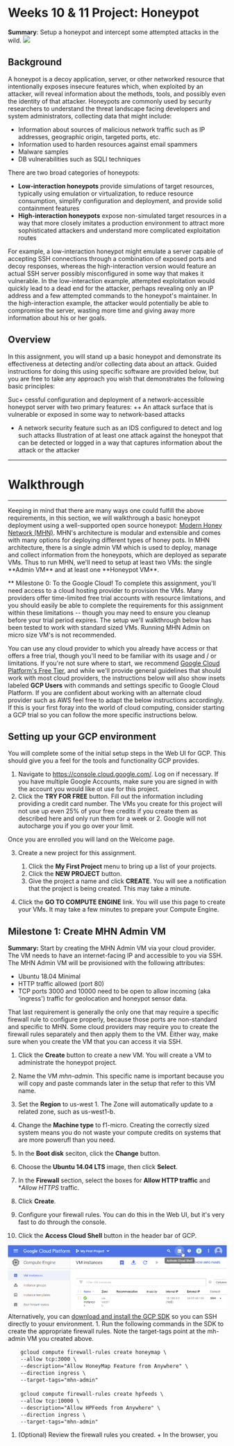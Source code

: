 # Weeks 10 & 11 Project: Honeypot

**Summary**: Setup a honeypot and intercept some attempted attacks in the wild.
<img src="https://i.imgur.com/QEzVHda.png">

## Background
A honeypot is a decoy application, server, or other networked resource that intentionally exposes insecure features which, when exploited by an attacker, will reveal information about the methods, tools, and possibly even the identity of that attacker. Honeypots are commonly used by security researchers to understand the threat landscape facing developers and system administrators, collecting data that might include:

+ Information about sources of malicious network traffic such as IP addresses, geographic origin, targeted ports, etc.
+ Information used to harden resources against email spammers
+ Malware samples
+ DB vulnerabilities such as SQLI techniques

There are two broad categories of honeypots:
+ **Low-interaction honeypots** provide simulations of target resources, typically using emulation or virtualization, to reduce resource consumption, simplify configuration and deployment, and provide solid containment features
+ **High-interaction honeypots** expose non-simulated target resources in a way that more closely imitates a production environment to attract more sophisticated attackers and understand more complicated exploitation routes

For example, a low-interaction honeypot might emulate a server capable of accepting SSH connections through a combination of exposed ports and decoy responses, whereas the high-interaction version would feature an actual SSH server possibly misconfigured in some way that makes it vulnerable. In the low-interaction example, attempted exploitation would quickly lead to a dead end for the attacker, perhaps revealing only an IP address and a few attempted commands to the honeypot's maintainer. In the high-interaction example, the attacker would potentially be able to compromise the server, wasting more time and giving away more information about his or her goals.

## Overview
In this assignment, you will stand up a basic honeypot and demonstrate its effectiveness at detecting and/or collecting data about an attack. Guided instructions for doing this using specific software are provided below, but you are free to take any approach you wish that demonstrates the following basic principles:

Suc+ cessful configuration and deployment of a network-accessible honeypot server with two primary features:
++ An attack surface that is vulnerable or exposed in some way to network-based attacks
+ A network security feature such as an IDS configured to detect and log such attacks
Illustration of at least one attack against the honeypot that can be detected or logged in a way that captures information about the attack or the attacker
<hr>

# Walkthrough

<hr>
Keeping in mind that there are many ways one could fulfill the above requirements, in this section, we will walkthrough a basic honeypot deployment using a well-supported open source honeypot: <a href="https://github.com/pwnlandia/mhn">Modern Honey Network (MHN)</a>. MHN's architecture is modular and extensible and comes with many options for deploying different types of honey pots. In MHN architecture, there is a single admin VM which is used to deploy, manage and collect information from the honeypots, which are deployed as separate VMs. Thus to run MHN, we'll need to setup at least two VMs: the single **Admin VM** and at least one **Honeypot VM**.

** Milestone 0: To the Google Cloud!
To complete this assignment, you'll need access to a cloud hosting provider to provision the VMs. Many providers offer time-limited free trial accounts with resource limitations, and you should easily be able to complete the requirements for this assignment within these limitations -- though you may need to ensure you cleanup before your trial period expires. The setup we'll walkthrough below has been tested to work with standard sized VMs. Running MHN Admin on micro size VM's is not recommended.

You can use any cloud provider to which you already have access or that offers a free trial, though you'll need to be familiar with its usage and / or limitations. If you're not sure where to start, we recommend <a href="https://cloud.google.com/free/">Google Cloud Platform's Free Tier</a>, and while we'll provide general guidelines that should work with most cloud providers, the instructions below will also show insets labeled **GCP Users** with commands and settings specific to Google Cloud Platform. If you are confident about working with an alternate cloud provider such as AWS feel free to adapt the below instructions accordingly. If this is your first foray into the world of cloud computing, consider starting a GCP trial so you can follow the more specific instructions below.

## Setting up your GCP environment
You will complete some of the initial setup steps in the Web UI for GCP. This should give you a feel for the tools and functionality GCP provides.

1. Navigate to https://console.cloud.google.com/. Log on if necessary.
    If you have multiple Google Accounts, make sure you are signed in with the account you would like ot use for this project.
2. Click the **TRY FOR FREE** button.
  Fill out the information including providing a credit card number. The VMs you create for this project will not use up even 25% of your free credits if you create them as described here and only run them for a week or 2. Google will not autocharge you if you go over your limit.
  
  Once you are enrolled you will land on the Welcome page.
  
3. Create a new project for this assignment.
    1. Click the **My First Project** menu to bring up a list of your projects.
    1. Click the **NEW PROJECT** button.
    1. Give the project a name and click **CREATE**.
    You will see a notification that the project is being created. This may take a minute.
    
4. Click the **GO TO COMPUTE ENGINE** link. You will use this page to create your VMs. It may take a few minutes to prepare your Compute Engine.

## Milestone 1: Create MHN Admin VM
**Summary:** Start by creating the MHN Admin VM via your cloud provider. The VM needs to have an internet-facing IP and accessible to you via SSH. The MHN Admin VM will be provisioned with the following attributes:

+ Ubuntu 18.04 Minimal
+ HTTP traffic allowed (port 80)
+ TCP ports 3000 and 10000 need to be open to allow incoming (aka 'ingress') traffic for geolocation and honeypot sensor data.

That last requirement is generally the only one that may require a specific firewall rule to configure properly, because those ports are non-standard and specific to MHN. Some cloud providers may require you to create the firewall rules separately and then apply them to the VM. Either way, make sure when you create the VM that you can access it via SSH.

1. Click the **Create** button to create a new VM. You will create a VM to administrate the honeypot project.
  1. Name the VM *mhn-admin*. This specific name is important because you will copy and paste commands later in the setup that refer to this VM name.
  1. Set the **Region** to us-west 1. The Zone will automatically update to a related zone, such as us-west1-b.
  1. Change the **Machine type** to f1-micro. Creating the correctly sized system means you do not waste your compute credits on systems that are more powerufl than you need.
  1. In the **Boot disk** seciton, click the **Change** button. 
  1. Choose the **Ubuntu 14.04 LTS** image, then click **Select**.
  1. In the **Firewall** section, select the boxes for **Allow HTTP traffic** and **Allow HTTPS* traffic.
  1. Click **Create**.
    
2. Configure your firewall rules. You can do this in the Web UI, but it's very fast to do through the console.
  1. Click the **Access Cloud Shell** button in the header bar of GCP. 
  <img src="https://github.com/sarcox/CP-HoneyPot-Instructions/blob/master/GCP-CloudShell.png">
Alternatively, you can <a href="https://cloud.google.com/sdk/docs/quickstarts">download and install the GCP SDK</a> so you can SSH directly to youur environment.
  1. Run the following commands in the SDK to create the appropriate firewall rules. Note the target-tags point at the mh-admin VM you created above.

```
    gcloud compute firewall-rules create honeymap \
    --allow tcp:3000 \
    --description="Allow HoneyMap Feature from Anywhere" \
    --direction ingress \
    --target-tags="mhn-admin"

    gcloud compute firewall-rules create hpfeeds \
    --allow tcp:10000 \
    --description="Allow HPFeeds from Anywhere" \
    --direction ingress \
    --target-tags="mhn-admin"
 ```
   1. (Optional) Review the firewall rules you created.
     + In the browser, you 
